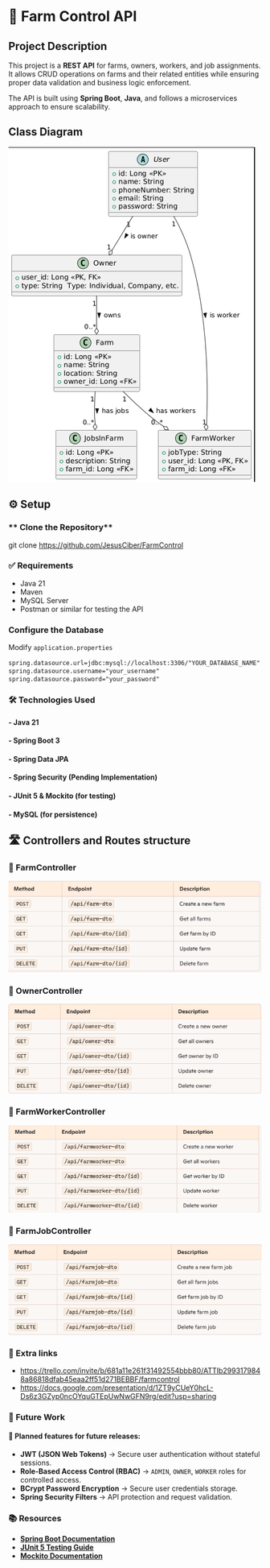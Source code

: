 # 🌱 Farm Control API

## Project Description

This project is a **REST API** for  farms, owners, workers, and job assignments. It allows CRUD operations on farms and their related entities while ensuring proper data validation and business logic enforcement.

The API is built using **Spring Boot**, **Java**, and follows a microservices approach to ensure scalability.


## Class Diagram
![Diagrama UML.png](src/main/resources/images/Diagrama%20UML.png)

## ⚙️ Setup
### ** Clone the Repository**
git clone https://github.com/JesusCiber/FarmControl

### ✅ Requirements
- Java 21
- Maven
- MySQL Server
- Postman or similar for testing the API


### Configure the Database
Modify `application.properties`

```properties
spring.datasource.url=jdbc:mysql://localhost:3306/"YOUR_DATABASE_NAME"
spring.datasource.username="your_username"
spring.datasource.password="your_password"
```

### 🛠 Technologies Used
#### - Java 21

#### - Spring Boot 3

#### - Spring Data JPA

#### - Spring Security (Pending Implementation)

#### - JUnit 5 & Mockito (for testing)

#### - MySQL (for persistence)


## 🛣 Controllers and Routes structure
### 📌 FarmController

![img.png](src/main/resources/images/img.png)

### 📌 OwnerController

![img_1.png](src/main/resources/images/img_1.png)

### 📌 FarmWorkerController

![img_2.png](src/main/resources/images/img_2.png)

### 📌 FarmJobController

![img_3.png](src/main/resources/images/img_3.png)


### 🔗 Extra links
- https://trello.com/invite/b/681a11e261f31492554bbb80/ATTIb2993179848a86818dfab45eaa2ff51d271BEBBF/farmcontrol
- https://docs.google.com/presentation/d/1ZT9yCUeY0hcL-Ds6z3GZyp0ncOYquGTEpUwNwGFN9rg/edit?usp=sharing

### 🔮 Future Work
#### 🚀 Planned features for future releases:

- **JWT (JSON Web Tokens)** → Secure user authentication without stateful sessions.
- **Role-Based Access Control (RBAC)** → `ADMIN`, `OWNER`, `WORKER` roles for controlled access.
- **BCrypt Password Encryption** → Secure user credentials storage.
- **Spring Security Filters** → API protection and request validation.


### 📚 Resources
- **[Spring Boot Documentation](https://spring.io/projects/spring-boot)** 
- **[JUnit 5 Testing Guide](https://junit.org/junit5/docs/current/user-guide/)**
- **[Mockito Documentation](https://site.mockito.org/)**
